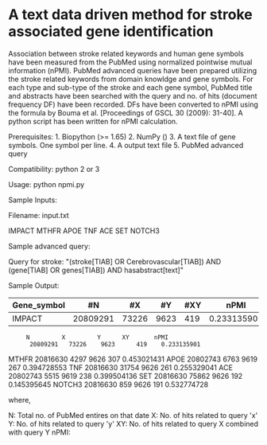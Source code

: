 # A text data driven method for stroke associated gene identification

Association between stroke related keywords and human gene symbols have been measured from the PubMed using normalized pointwise mutual information (nPMI). PubMed advanced queries have been prepared utilizing the stroke related keywords from domain knowldge and gene symbols. For each type and sub-type of the stroke and each gene symbol, PubMed title and abstracts have been searched with the query and no. of hits (document frequency DF) have been recorded. DFs have been converted to nPMI using the formula by Bouma et al. [Proceedings of GSCL 30 (2009): 31-40]. A python script has been written for nPMI calculation.

Prerequisites: 
        1. Biopython (>= 1.65)
        2. NumPy ()
        3. A text file of gene symbols. One symbol per line.
        4. A output text file
        5. PubMed advanced query
 
Compatibility:
        python 2 or 3

Usage: python npmi.py

Sample Inputs:

Filename: input.txt

IMPACT
MTHFR
APOE
TNF
ACE
SET
NOTCH3

Sample advanced query:

Query for stroke: "(stroke[TIAB] OR Cerebrovascular[TIAB]) AND (gene[TIAB] OR genes[TIAB]) AND hasabstract[text]"

Sample Output:

Gene_symbol | #N | #X | #Y | #XY | nPMI
--- | --- | --- | --- |--- |--- 
IMPACT | 20809291 | 73226 | 9623 | 419 | 0.233135901


	     N	       X	     Y	    XY	     nPMI
	      20809291	 73226	  9623  	419	   0.233135901
MTHFR	        20816630	 4297	    9626	  307	   0.453021431
APOE	        20802743	 6763	    9619	  267    0.394728553
TNF	          20816630	 31754	  9626	  261	   0.255329041
ACE	          20802743	 5515   	9619	  238	   0.399504136
SET	          20816630	 75862	  9626	  192	   0.145395645
NOTCH3	      20816630	 859	    9626	  191	   0.532774728

where,

N: Total no. of PubMed entires on that date
X: No. of hits related to query 'x'
Y: No. of hits related to query 'y'
XY: No. of hits related to query X combined with query Y
nPMI: 




